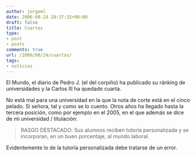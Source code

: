 ```yaml
---
author: jorgeml
date: 2006-08-24 20:37:32+00:00
draft: false
title: Cuartos
type: 
- post
- posts
comments: true
url: /2006/08/24/cuartos/
tags:
- noticias
---
```


El Mundo, el diario de Pedro J. (el del corpiño) ha publicado su ránking de universidades y la Carlos III ha quedado cuarta.

No está mal para una universidad en la que la nota de corte está en el cinco pelado. Si señora, tal y como se lo cuento. Otros años ha llegado hasta la tercera posición, como por ejemplo en el 2005, en el que además se dice de mi universidad / titulación:

> RASGO DESTACADO: Sus alumnos reciben tutoría personalizada y se incorporan, en un buen porcentaje, al mundo laboral.

Evidentemente lo de la tutoría personalizada debe tratarse de un error.
